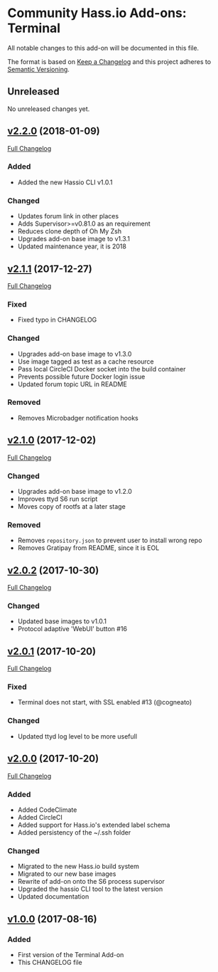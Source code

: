 # Community Hass.io Add-ons: Terminal

All notable changes to this add-on will be documented in this file.

The format is based on [Keep a Changelog][keep-a-changelog]
and this project adheres to [Semantic Versioning][semantic-versioning].

## Unreleased

No unreleased changes yet.

## [v2.2.0] (2018-01-09)

[Full Changelog][v2.1.1-v2.2.0]

### Added

- Added the new Hassio CLI v1.0.1

### Changed

- Updates forum link in other places
- Adds Supervisor>=v0.81.0 as an requirement
- Reduces clone depth of Oh My Zsh
- Upgrades add-on base image to v1.3.1
- Updated maintenance year, it is 2018

## [v2.1.1] (2017-12-27)

[Full Changelog][v2.1.0-v2.1.1]

### Fixed

- Fixed typo in CHANGELOG

### Changed

- Upgrades add-on base image to v1.3.0
- Use image tagged as test as a cache resource
- Pass local CircleCI Docker socket into the build container
- Prevents possible future Docker login issue
- Updated forum topic URL in README

### Removed

- Removes Microbadger notification hooks

## [v2.1.0] (2017-12-02)

[Full Changelog][v2.0.2-v2.1.0]

### Changed

- Upgrades add-on base image to v1.2.0
- Improves ttyd S6 run script
- Moves copy of rootfs at a later stage

### Removed

- Removes `repository.json` to prevent user to install wrong repo
- Removes Gratipay from README, since it is EOL

## [v2.0.2] (2017-10-30)

[Full Changelog][v2.0.1-v2.0.2]

### Changed

- Updated base images to v1.0.1
- Protocol adaptive 'WebUI' button #16

## [v2.0.1] (2017-10-20)

[Full Changelog][v2.0.0-v2.0.1]

### Fixed

- Terminal does not start, with SSL enabled #13 (@cogneato)

### Changed

- Updated ttyd log level to be more usefull

## [v2.0.0] (2017-10-20)

[Full Changelog][v1.0.0-v2.0.0]

### Added

- Added CodeClimate
- Added CircleCI
- Added support for Hass.io's extended label schema
- Added persistency of the ~/.ssh folder

### Changed

- Migrated to the new Hass.io build system
- Migrated to our new base images
- Rewrite of add-on onto the S6 process supervisor
- Upgraded the hassio CLI tool to the latest version
- Updated documentation

## [v1.0.0] (2017-08-16)

### Added

- First version of the Terminal Add-on
- This CHANGELOG file

[keep-a-changelog]: http://keepachangelog.com/en/1.0.0/
[semantic-versioning]: http://semver.org/spec/v2.0.0.html
[v1.0.0-v2.0.0]: https://github.com/hassio-addons/addon-terminal/compare/v1.0.0...v2.0.0
[v1.0.0]: https://github.com/hassio-addons/addon-terminal/tree/v1.0.0
[v2.0.0-v2.0.1]: https://github.com/hassio-addons/addon-terminal/compare/v2.0.0...v2.0.1
[v2.0.0]: https://github.com/hassio-addons/addon-terminal/tree/v2.0.0
[v2.0.1-v2.0.2]: https://github.com/hassio-addons/addon-terminal/compare/v2.0.1...v2.0.2
[v2.0.1]: https://github.com/hassio-addons/addon-terminal/tree/v2.0.1
[v2.0.2-v2.1.0]: https://github.com/hassio-addons/addon-terminal/compare/v2.0.2...v2.1.0
[v2.0.2]: https://github.com/hassio-addons/addon-terminal/tree/v2.0.2
[v2.1.0-v2.1.1]: https://github.com/hassio-addons/addon-terminal/compare/v2.1.0...v2.1.1
[v2.1.0]: https://github.com/hassio-addons/addon-terminal/tree/v2.1.0
[v2.1.1-v2.2.0]: https://github.com/hassio-addons/addon-terminal/compare/v2.1.1...v2.2.0
[v2.1.1]: https://github.com/hassio-addons/addon-terminal/tree/v2.1.1
[v2.2.0]: https://github.com/hassio-addons/addon-terminal/tree/v2.2.0
